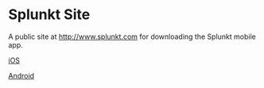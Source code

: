 # Splunkt Site

A public site at http://www.splunkt.com for downloading the Splunkt mobile app.

[iOS](https://github.com/himynamesdave/splunkt_ios)

[Android](https://github.com/himynamesdave/splunkt_android)
